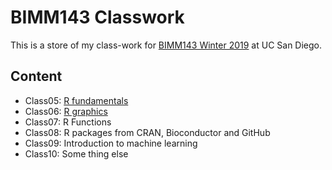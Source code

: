 # BIMM143 Classwork

This is a store of my class-work for [BIMM143 Winter 2019](https://bioboot.github.io/bimm143_W19/) at UC San Diego.

## Content
- Class05: [R fundamentals]()
- Class06: [R graphics]()
- Class07: R Functions
- Class08: R packages from CRAN, Bioconductor and GitHub
- Class09: Introduction to machine learning
- Class10: Some thing else
